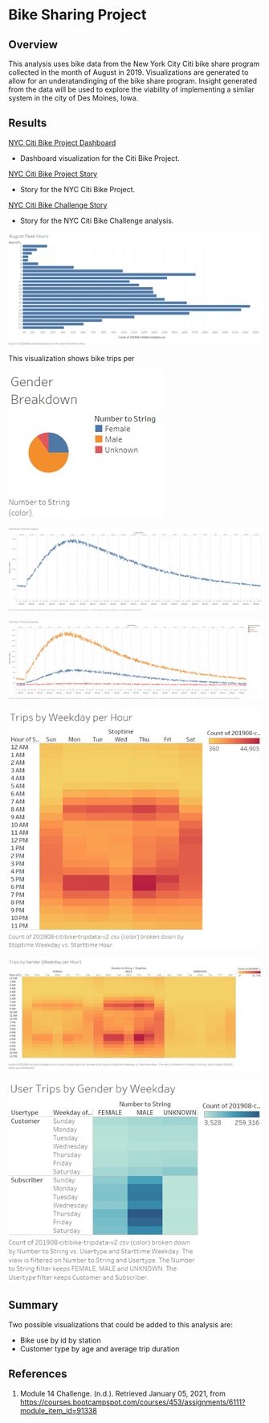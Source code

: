 # Bike Sharing Project

## Overview

This analysis uses bike data from the New York City Citi bike share program collected in the month of August in 2019. Visualizations are generated to allow for an underatandinging of the bike share program. Insight generated from the data will be used to explore the viability of implementing a similar system in the city of Des Moines, Iowa.

## Results

[NYC Citi Bike Project Dashboard](https://public.tableau.com/profile/matthew.kaufmann#!/vizhome/NYCCitiBikeProjectDashboard/NYCCitiBike) 
- Dashboard visualization for the Citi Bike Project.

[NYC Citi Bike Project Story](https://public.tableau.com/profile/matthew.kaufmann#!/vizhome/NYCCitiBikeProject_16098901306970/NYCCitiBikeStory)
- Story for the NYC Citi Bike Project.

[NYC Citi Bike Challenge Story](https://public.tableau.com/profile/matthew.kaufmann#!/vizhome/NYCCitiBikeChallenge_16098898415460/NYCCitibikeStory)
- Story for the NYC Citi Bike Challenge analysis.

![Peak hours of use for August](https://github.com/MattK1454/bikesharing/blob/main/images/August%20Peak%20Hours.png)

This visualization shows bike trips per 

![Gender Breakdown](https://github.com/MattK1454/bikesharing/blob/main/images/Gender%20Breakdown.png)



![Checkout time for Users](https://github.com/MattK1454/bikesharing/blob/main/images/Checkout%20Time%20for%20Users.png)



![Checkout times by gender](https://github.com/MattK1454/bikesharing/blob/main/images/Checkout%20Times%20by%20Gender.png)



![Trips by gender (Weekday per hour)](https://github.com/MattK1454/bikesharing/blob/main/images/Trips%20by%20Weekday%20per%20Hour.png)



![Trips by weekday per hour](https://github.com/MattK1454/bikesharing/blob/main/images/Trips%20by%20Gender%20(Weekday%20per%20Hour).png)



![User trips by gender by weekday](https://github.com/MattK1454/bikesharing/blob/main/images/User%20Trips%20by%20Gender%20by%20Weekday.png)



## Summary



Two possible visualizations that could be added to this analysis are:
* Bike use by id by station
* Customer type by age and average trip duration

## References

1. Module 14 Challenge. (n.d.). Retrieved January 05, 2021, from https://courses.bootcampspot.com/courses/453/assignments/6111?module_item_id=91338
